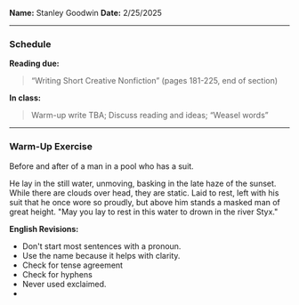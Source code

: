 **Name:** Stanley Goodwin
**Date:** 2/25/2025

---
### Schedule
**Reading due:**
> “Writing Short Creative Nonfiction” (pages 181-225, end of section)

**In class:**
> Warm-up write TBA; Discuss reading and ideas; “Weasel words”

---
### Warm-Up Exercise
Before and after of a man in a pool who has a suit.

He lay in the still water, unmoving, basking in the late haze of the sunset. While there are clouds over head, they are static. Laid to rest, left with his suit that he once wore so proudly, but above him stands a masked man of great height. "May you lay to rest in this water to drown in the river Styx."


**English Revisions:**
 - Don't start most sentences with a pronoun.
 - Use the name because it helps with clarity.
 - Check for tense agreement
 - Check for hyphens
 - Never used exclaimed.
 - 